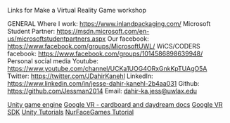 Links for Make a Virtual Reality Game workshop

GENERAL
    Where I work: https://www.inlandpackaging.com/
    Microsoft Student Partner: https://msdn.microsoft.com/en-us/microsoftstudentpartners.aspx
    Our facebook: https://www.facebook.com/groups/MicrosoftUWL/
    WiCS/CODERS facebook: https://www.facebook.com/groups/1014586898639948/
    Personal social media
        Youtube: https://www.youtube.com/channel/UCKa1UOG4ORxGnkKpTUAgO5A
        Twitter: https://twitter.com/JDahirKanehl
        LinkedIn: https://www.linkedin.com/in/jesse-dahir-kanehl-2b4aa031
        Github: https://github.com/Jessman2014
        Email: dahir-ka.jess@uwlax.edu

[Unity game engine](http://unity3d.com)
[Google VR - cardboard and daydream docs](https://developers.google.com/vr/unity/)
[Google VR SDK](https://github.com/googlevr/gvr-unity-sdk/archive/master.zip)
[Unity Tutorials](https://unity3d.com/learn/tutorials)
[NurFaceGames Tutorial](https://www.youtube.com/watch?v=saPTSdvacLE)
